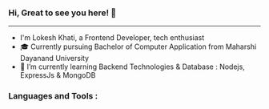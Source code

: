### Hi, Great to see you here! 👋
___________________________________________________________________________

<!-- I am Lokesh Khati, currently pursuing Bachelor of Computer Application from Maharshi Dayanand University . I am a tech enthusiast & a Frontend Developer. I am always open to collaborating on projects and innovative/disruptive ideas. Find out more about me & feel free to connect with me here: -->


<!-- **Lokeshkhati/Lokeshkhati** is a ✨ _special_ ✨ repository because its `README.md` (this file) appears on your GitHub profile.

Here are some ideas to get you started: -->

-   I'm Lokesh Khati, a Frontend Developer,  tech enthusiast 
- 🎓 Currently pursuing Bachelor of Computer Application from Maharshi Dayanand University
- 🌱 I’m currently learning Backend Technologies & Database :  Nodejs, ExpressJs & MongoDB
<!---- 👯 I’m looking to collaborate on ...
 🤔 I’m looking for help with ...
- 💬 Ask me about ...
- 📫 How to reach me: ...
- 😄 Pronouns: ...
- ⚡ Fun fact: ...
-->

### Languages and Tools :
